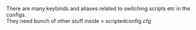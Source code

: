 There are many keybinds and aliases related to switching scripts etc in the configs.  
They need bunch of other stuff inside > scriptedconfig.cfg

